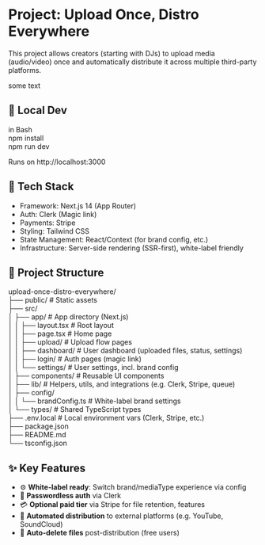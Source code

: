 # Project: Upload Once, Distro Everywhere

This project allows creators (starting with DJs) to upload media (audio/video) once and automatically distribute it across multiple third-party platforms.

some text 

## 🧪 Local Dev

in Bash  
npm install  
npm run dev  

Runs on http://localhost:3000

## 🔧 Tech Stack

- Framework: Next.js 14 (App Router)
- Auth: Clerk (Magic link)
- Payments: Stripe
- Styling: Tailwind CSS
- State Management: React/Context (for brand config, etc.)
- Infrastructure: Server-side rendering (SSR-first), white-label friendly

## 🧱 Project Structure

upload-once-distro-everywhere/  
├── public/ # Static assets  
├── src/  
│ ├── app/ # App directory (Next.js)  
│ │ ├── layout.tsx # Root layout  
│ │ ├── page.tsx # Home page  
│ │ ├── upload/ # Upload flow pages  
│ │ ├── dashboard/ # User dashboard (uploaded files, status, settings)  
│ │ ├── login/ # Auth pages (magic link)  
│ │ └── settings/ # User settings, incl. brand config  
│ ├── components/ # Reusable UI components  
│ ├── lib/ # Helpers, utils, and integrations (e.g. Clerk, Stripe, queue)  
│ ├── config/  
│ │ └── brandConfig.ts # White-label brand settings  
│ └── types/ # Shared TypeScript types  
├── .env.local # Local environment vars (Clerk, Stripe, etc.)  
├── package.json  
├── README.md  
└── tsconfig.json

## ✨ Key Features

- ⚙️ **White-label ready**: Switch brand/mediaType experience via config  
- 🔐 **Passwordless auth** via Clerk  
- 💳 **Optional paid tier** via Stripe for file retention, features  
- 🚀 **Automated distribution** to external platforms (e.g. YouTube, SoundCloud)  
- 🧹 **Auto-delete files** post-distribution (free users)
